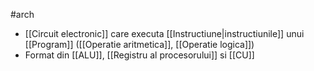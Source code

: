 #arch 
- [[Circuit electronic]] care executa [[Instructiune|instructiunile]] unui [[Program]] ([[Operatie aritmetica]], [[Operatie logica]])
- Format din [[ALU]], [[Registru al procesorului]] si [[CU]]